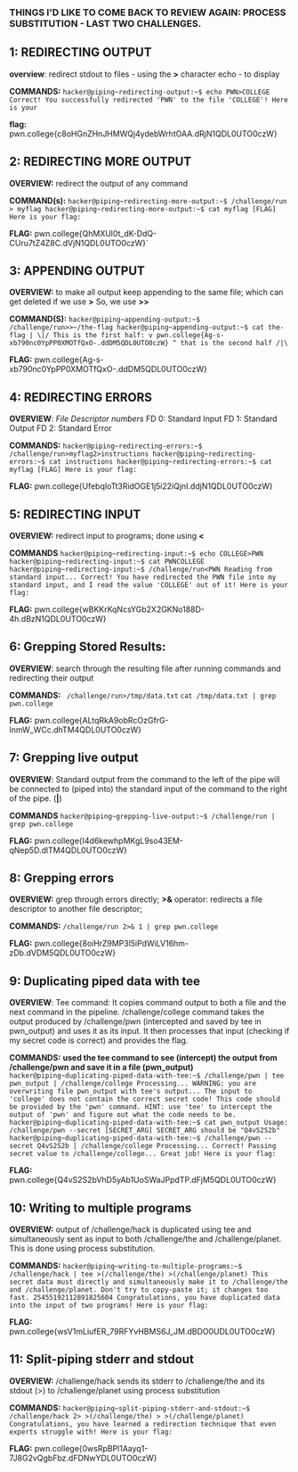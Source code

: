 ### THINGS I'D LIKE TO COME BACK TO REVIEW AGAIN: PROCESS SUBSTITUTION - LAST TWO CHALLENGES.

## 1: REDIRECTING OUTPUT 
**overview**: redirect stdout to files - using the **>** character
echo - to display 

**COMMANDS:**
`hacker@piping~redirecting-output:~$ echo PWN>COLLEGE
Correct! You successfully redirected 'PWN' to the file 'COLLEGE'! Here is your`

**flag:** pwn.college{c8oHGnZHnJHMWQj4ydebWrhtOAA.dRjN1QDL0UTO0czW}

## 2: REDIRECTING MORE OUTPUT
**OVERVIEW:** redirect the output of any command

**COMMAND(s):**
`hacker@piping~redirecting-more-output:~$ /challenge/run > myflag
hacker@piping~redirecting-more-output:~$ cat myflag
[FLAG] Here is your flag:`

**FLAG:** pwn.college{QhMXUl0t_dK-DdQ-CUru7tZ4Z8C.dVjN1QDL0UTO0czW}`

## 3: APPENDING OUTPUT
**OVERVIEW:**  to make all output keep appending to the same file; which can get deleted if we use **>**
So, we use **>>**

**COMMAND(S):**
`hacker@piping~appending-output:~$ /challenge/run>>~/the-flag
hacker@piping~appending-output:~$ cat the-flag
 |
\|/ This is the first half:
 v
pwn.college{Ag-s-xb790nc0YpPP0XMOTfQxO-.ddDM5QDL0UTO0czW}
                              ^
     that is the second half /|\`
     
**FLAG:** pwn.college{Ag-s-xb790nc0YpPP0XMOTfQxO-.ddDM5QDL0UTO0czW}

## 4: REDIRECTING ERRORS
**OVERVIEW**: _File Descriptor numbers_
FD 0: Standard Input
FD 1: Standard Output
FD 2: Standard Error

**COMMANDS:**
`hacker@piping~redirecting-errors:~$ /challenge/run>myflag2>instructions
hacker@piping~redirecting-errors:~$ cat instructions
hacker@piping~redirecting-errors:~$ cat myflag
[FLAG] Here is your flag:`

**FLAG:** pwn.college{UfebqIoTt3RidOGE1j5i22iQjnI.ddjN1QDL0UTO0czW}

## 5: REDIRECTING INPUT 
**OVERVIEW:** redirect input to programs; done using **<**

**COMMANDS**
``hacker@piping~redirecting-input:~$ echo COLLEGE>PWN
hacker@piping~redirecting-input:~$ cat PWNCOLLEGE
hacker@piping~redirecting-input:~$ /challenge/run<PWN
Reading from standard input...
Correct! You have redirected the PWN file into my standard input, and I read
the value 'COLLEGE' out of it!
Here is your flag:``

**FLAG:**
pwn.college{wBKKrKqNcsYGb2X2GKNo188D-4h.dBzN1QDL0UTO0czW}

## 6: Grepping Stored Results: 
**OVERVIEW**: search through the resulting file after running commands and redirecting their output

**COMMANDS:**
` /challenge/run>/tmp/data.txt`
`cat /tmp/data.txt | grep pwn.college `

**FLAG:** pwn.college{ALtqRkA9obRcOzGfrG-lnmW_WCc.dhTM4QDL0UTO0czW}

## 7: Grepping live output
**OVERVIEW**: Standard output from the command to the left of the pipe will be connected to (piped into) the standard input of the command to the right of the pipe. (**|**)

**COMMANDS**
`hacker@piping~grepping-live-output:~$ /challenge/run | grep pwn.college`

**FLAG:**
pwn.college{I4d6kewhpMKgL9so43EM-qNep5D.dlTM4QDL0UTO0czW}

## 8: Grepping errors
**OVERVIEW:** grep through errors directly; **>&** operator: redirects a file descriptor to another file descriptor; 

**COMMANDS:** `/challenge/run 2>& 1 | grep pwn.college`

**FLAG:**
pwn.college{8oiHrZ9MP3l5iPdWiLV16hm-zDb.dVDM5QDL0UTO0czW}

## 9: Duplicating piped data with tee
**OVERVIEW**: Tee command: It copies command output to both a file and the next command in the pipeline.
/challenge/college command takes the output produced by /challenge/pwn (intercepted and saved by tee in pwn_output) and uses it as its input. It then processes that input (checking if my secret code is correct) 
and provides the flag.

**COMMANDS:** 
**used the tee command to see (intercept) the output from /challenge/pwn and save it in a file (pwn_output)**
`hacker@piping~duplicating-piped-data-with-tee:~$ /challenge/pwn | tee pwn_output | /challenge/college
Processing...
WARNING: you are overwriting file pwn_output with tee's output...
The input to 'college' does not contain the correct secret code! This code
should be provided by the 'pwn' command. HINT: use 'tee' to intercept the
output of 'pwn' and figure out what the code needs to be.
hacker@piping~duplicating-piped-data-with-tee:~$ cat pwn_output
Usage: /challenge/pwn --secret [SECRET_ARG]
SECRET_ARG should be "Q4vS2S2b"
hacker@piping~duplicating-piped-data-with-tee:~$ /challenge/pwn --secret Q4vS2S2b | /challenge/college
Processing...
Correct! Passing secret value to /challenge/college...
Great job! Here is your flag:`

**FLAG:**
pwn.college{Q4vS2S2bVhD5yAb1UoSWaJPpdTP.dFjM5QDL0UTO0czW}

## 10: Writing to multiple programs
**OVERVIEW:** 
output of /challenge/hack is duplicated using tee and simultaneously sent as input to both /challenge/the and /challenge/planet. 
This is done using process substitution.

**COMMANDS:** 
`hacker@piping~writing-to-multiple-programs:~$ /challenge/hack | tee >(/challenge/the) >(/challenge/planet)
This secret data must directly and simultaneously make it to /challenge/the and
/challenge/planet. Don't try to copy-paste it; it changes too fast.
25455192112891825604
Congratulations, you have duplicated data into the input of two programs! Here
is your flag:`

**FLAG:**
pwn.college{wsV1mLiufER_79RFYvHBMS6J_JM.dBDO0UDL0UTO0czW}

## 11: Split-piping stderr and stdout
**OVERVIEW:** /challenge/hack sends its stderr to /challenge/the and its stdout (>) to /challenge/planet using process substitution 

**COMMANDS:**
`hacker@piping~split-piping-stderr-and-stdout:~$ /challenge/hack 2> >(/challenge/the) > >(/challenge/planet)
Congratulations, you have learned a redirection technique that even experts
struggle with! Here is your flag:`

**FLAG:**
pwn.college{0wsRpBPl1Aayq1-7J8G2vQgbFbz.dFDNwYDL0UTO0czW}
